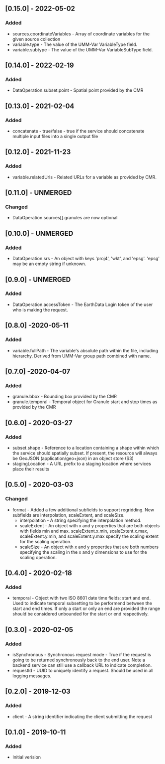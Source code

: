 ## [0.15.0] - 2022-05-02
### Added
- sources.coordinateVariables - Array of coordinate variables for the given source collection
- variable.type - The value of the UMM-Var VariableType field.
- variable.subtype - The value of the UMM-Var VariableSubType field.

## [0.14.0] - 2022-02-19
### Added
- DataOperation.subset.point - Spatial point provided by the CMR

## [0.13.0] - 2021-02-04
### Added
- concatenate - true/false - true if the service should concatenate multiple input files into a single output file

## [0.12.0] - 2021-11-23
### Added
- variable.relatedUrls - Related URLs for a variable as provided by CMR.

## [0.11.0] - UNMERGED
### Changed
- DataOperation.sources[].granules are now optional

## [0.10.0] - UNMERGED
### Added
- DataOperation.srs - An object with keys 'proj4', 'wkt', and 'epsg'. 'epsg' may be an empty string if unknown.

## [0.9.0] - UNMERGED
### Added
- DataOperation.accessToken - The EarthData Login token of the user who is making the request.

## [0.8.0] -2020-05-11
### Added
- variable.fullPath - The variable's absolute path within the file, including hierarchy.  Derived from UMM-Var group path combined with name.

## [0.7.0] -2020-04-07
### Added
- granule.bbox - Bounding box provided by the CMR
- granule.temporal - Temporal object for Granule start and stop times as provided by the CMR

## [0.6.0] - 2020-03-27
### Added
- subset.shape - Reference to a location containing a shape within which the service should spatially subset.
  If present, the resource will always be GeoJSON (application/geo+json) in an object store (S3)
- stagingLocation - A URL prefix to a staging location where services place their results

## [0.5.0] - 2020-03-03
### Changed
- format - Added a few additional subfields to support regridding. New subfields are interpolation, scaleExtent, and scaleSize.
  - interpolation - A string specifying the interpolation method.
  - scaleExtent - An object with x and y properties that are both objects with fields min and max. scaleExtent.x.min, scaleExtent.x.max, scaleExtent.y.min, and scaleExtent.y.max specify the scaling extent for the scaling operation.
  - scaleSize - An object with x and y properties that are both numbers specifying the scaling in the x and y dimensions to use for the scaling operation.

## [0.4.0] - 2020-02-18
### Added
- temporal - Object with two ISO 8601 date time fields: start and end. Used to indicate temporal subsetting to be performend between the start and end times. If only a start or only an end are provided the range should be considered unbounded for the start or end respectively.

## [0.3.0] - 2020-02-05
### Added
- isSynchronous - Synchronous request mode - True if the request is going to be returned synchronously back to the end user. Note a backend service can still use a callback URL to indicate completion.
- requestId - UUID to uniquely identify a request. Should be used in all logging messages.

## [0.2.0] - 2019-12-03
### Added
- client - A string identifier indicating the client submitting the request

## [0.1.0] - 2019-10-11
### Added
- Initial verision
